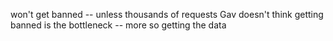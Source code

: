 won't get banned -- unless thousands of requests
Gav doesn't think getting banned is the bottleneck -- more so getting the data